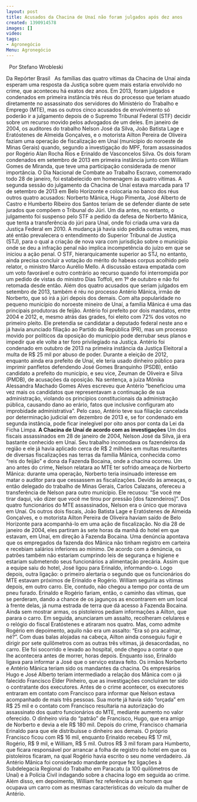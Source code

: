```yaml
---
layout: post
title: Acusados da Chacina de Unaí não foram julgados após dez anos
created: 1390914578
images: []
video: 
tags:
- Agronegócio
Menu: Agronegócio
---
```



 
Por Stefano Wrobleski

Da Repórter Brasil
 
As famílias das quatro vítimas da Chacina de Unaí ainda esperam uma resposta da Justiça sobre quem mais estaria envolvido no crime, que aconteceu há exatos dez anos. Em 2013, foram julgados e condenados em primeira instância três réus do processo que teriam atuado diretamente no assassinato dos servidores do Ministério do Trabalho e Emprego (MTE), mas os outros cinco acusados de envolvimento só poderão ir a julgamento depois de o Supremo Tribunal Federal (STF) decidir sobre um recurso movido pelos advogados de um deles.
Em janeiro de 2004, os auditores do trabalho Nelson José da Silva, João Batista Lage e Eratóstenes de Almeida Gonçalves, e o motorista Ailton Pereira de Oliveira faziam uma operação de fiscalização em Unaí (município do noroeste de Minas Gerais) quando, segundo a investigação do MPF, foram assassinados por Rogério Alan Rocha Rios e Erinaldo de Vasconcelos Silva.
Os dois foram condenados em setembro de 2013 em primeira instância junto com William Gomes de Miranda, que teve uma participação considerada de menor importância. O Dia Nacional de Combate ao Trabalho Escravo, comemorado todo 28 de janeiro, foi estabelecido em homenagem às quatro vítimas.
A segunda sessão do julgamento da Chacina de Unaí estava marcada para 17 de setembro de 2013 em Belo Horizonte e colocaria no banco dos réus outros quatro acusados: Norberto Mânica, Hugo Pimenta, José Alberto de Castro e Humberto Ribeiro dos Santos teriam de se defender diante de sete jurados que compõem o Tribunal do Júri.
Um dia antes, no entanto, o julgamento foi suspenso pelo STF a pedido da defesa de Norberto Mânica, que tenta a transferência do júri para Unaí, onde foi criada uma vara da Justiça Federal em 2010.
A mudança já havia sido pedida outras vezes, mas até então prevalecera o entendimento do Superior Tribunal de Justiça (STJ), para o qual a criação de nova vara com jurisdição sobre o município onde se deu a infração penal não implica incompetência do juízo em que se iniciou a ação penal.
O STF, hierarquicamente superior ao STJ, no entanto, ainda precisa concluir a votação do mérito do habeas corpus acolhido pelo relator, o ministro Marco Aurélio Mello. A discussão estava empatada com um voto favorável e outro contrário ao recurso quando foi interrompida por um pedido de vistas do ministro Dias Toffoli, em 1º de outubro e não foi retomada desde então.
Além dos quatro acusados que seriam julgados em setembro de 2013, também é réu no processo Antério Mânica, irmão de Norberto, que só irá a júri depois dos demais.
Com alta popularidade no pequeno município do noroeste mineiro de Unaí, a família Mânica é uma das principais produtoras de feijão. Antério foi prefeito por dois mandatos, entre 2004 e 2012, e, mesmo atrás das grades, foi eleito com 72% dos votos no primeiro pleito.
Ele pretendia se candidatar a deputado federal neste ano e já havia anunciado filiação ao Partido da República (PR), mas um processo movido por políticos da oposição do município pode derrubar seus planos e impedir que ele volte a ter foro privilegiado na Justiça.
Antério foi condenado em outubro de 2013 na primeira instância da Justiça Eleitoral a multa de R$ 25 mil por abuso de poder. Durante a eleição de 2012, enquanto ainda era prefeito de Unaí, ele teria usado dinheiro público para imprimir panfletos defendendo José Gomes Branquinho (PSDB), então candidato a prefeito do município, e seu vice, Zeuman de Oliveira e Silva (PMDB), de acusações da oposição.
Na sentença, a juíza Mônika Alessandra Machado Gomes Alves escreveu que Antério “beneficiou uma vez mais os candidatos que representavam a continuação de sua administração, violando os princípios constitucionais da administração pública, causando dano ao erário, fatos que inclusive configuram ato improbidade administrativa”.
Pelo caso, Antério teve sua filiação cancelada por determinação judicial em dezembro de 2013 e, se for condenado em segunda instância, pode ficar inelegível por oito anos por conta da Lei da Ficha Limpa.
**A Chacina de Unaí de acordo com as investigações**
Um dos fiscais assassinados em 28 de janeiro de 2004, Nelson José da Silva, já era bastante conhecido em Unaí.
Seu trabalho incomodava os fazendeiros da região e ele já havia aplicado cerca de R$ 2 milhões em multas resultantes de diversas fiscalizações nas terras da família Mânica, conhecida como “reis do feijão” e dona da Fazenda Bocaina, onde a chacina ocorreu. Um ano antes do crime, Nelson relatara ao MTE ter sofrido ameaça de Norberto Mânica: durante uma operação, Norberto teria insinuado interesse em matar o auditor para que cessassem as fiscalizações.
Devido às ameaças, o então delegado do trabalho de Minas Gerais, Carlos Calazans, ofereceu a transferência de Nelson para outro município. Ele recusou: “Se você me tirar daqui, vão dizer que você me tirou por pressão [dos fazendeiros]”.
Dos quatro funcionários do MTE assassinados, Nelson era o único que morava em Unaí. Os outros dois fiscais, João Batista Lage e Eratóstenes de Almeida Gonçalves, e o motorista Ailton Pereira de Oliveira haviam saído de Belo Horizonte para acompanhá-lo em uma ação de fiscalização.
No dia 28 de janeiro de 2004, eles partiram às sete horas da manhã do hotel em que estavam, em Unaí, em direção à Fazenda Bocaina. Uma denúncia apontava que os empregados da fazenda dos Mânica não tinham registro em carteira e recebiam salários inferiores ao mínimo.
De acordo com a denúncia, os patrões também não estariam cumprindo leis de segurança e higiene e estariam submetendo seus funcionários a alimentação precária.
Assim que a equipe saiu do hotel, José ligou para Erinaldo, informando-o. Logo depois, outra ligação: o primeiro alertaria o segundo que os funcionários do MTE estavam próximos de Erinaldo e Rogério. William seguiria as vítimas depois, em outro carro. Ele, contudo, não chegou a tempo por conta de um pneu furado.
Erinaldo e Rogério fariam, então, o caminho das vítimas, que se perderam, dando a chance de os jagunços as encontrarem em um local à frente delas, já numa estrada de terra que dá acesso à Fazenda Bocaina.
Ainda sem mostrar armas, os pistoleiros pediam informações a Ailton, que parara o carro. Em seguida, anunciaram um assalto, recolheram celulares e o relógio do fiscal Eratóstenes e atiraram nos quatro. Mas, como admite Rogério em depoimento, aquilo não era um assalto: “Era só pra acalmar, né?”.
Com duas balas alojadas na cabeça, Ailton ainda conseguiu fugir e dirigir por sete quilômetros com as outras três vítimas, já desacordadas, no carro. Ele foi socorrido e levado ao hospital, onde chegou a contar o que lhe acontecera antes de morrer, horas depois. Enquanto isso, Erinaldo ligava para informar a José que o serviço estava feito.
Os irmãos Norberto e Antério Mânica teriam sido os mandantes da chacina. Os empresários Hugo e José Alberto teriam intermediado a relação dos Mânica com o já falecido Francisco Élder Pinheiro, que as investigações concluíram ter sido o contratante dos executores.
Antes de o crime acontecer, os executores entraram em contato com Francisco para informar que Nelson estava acompanhado de mais três pessoas.
Sua morte já havia sido “orçada” em R$ 25 mil e o contato com Francisco resultaria na autorização do assassinato dos quatro funcionários do MTE, mediante aumento no valor oferecido. O dinheiro viria do “patrão” de Francisco, Hugo, que era amigo de Norberto e devia a ele R$ 180 mil.
Depois do crime, Francisco chamaria Erinaldo para que ele distribuísse o dinheiro aos demais. O próprio Francisco ficou com R$ 16 mil, enquanto Erinaldo recebeu R$ 17 mil, Rogério, R$ 9 mil, e William, R$ 5 mil. Outros R$ 3 mil foram para Humberto, que ficara responsável por arrancar a folha de registro do hotel em que os pistoleiros ficaram, na qual Rogério havia escrito o seu nome verdadeiro.
Já Antério Mânica foi considerado mandante porque fez ligações à Subdelegacia Regional do Trabalho em Paracatu (a 100 quilômetros de Unaí) e à Polícia Civil indagando sobre a chacina logo em seguida ao crime. Além disso, em depoimento, William fez referência a um homem que ocupava um carro com as mesmas características do veículo da mulher de Antério.
 
